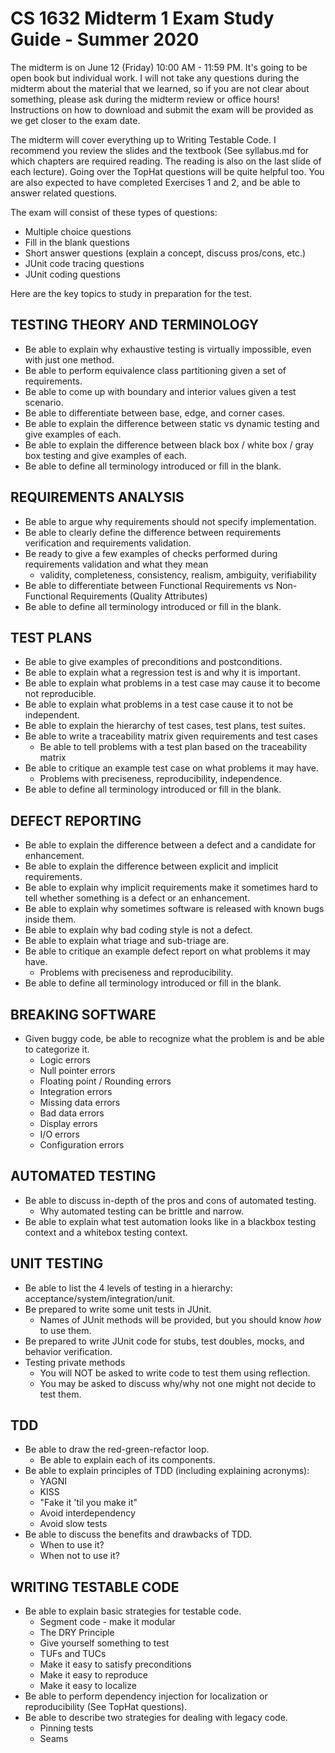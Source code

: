 # CS 1632 Midterm 1 Exam Study Guide - Summer 2020

The midterm is on June 12 (Friday) 10:00 AM - 11:59 PM.  It's going to be open book but individual work.  I will not take any questions during the midterm about the material that we learned, so if you are not clear about something, please ask during the midterm review or office hours!  Instructions on how to download and submit the exam will be provided as we get closer to the exam date.

The midterm will cover everything up to Writing Testable Code.  I recommend you review the slides and the textbook (See syllabus.md for which chapters are required reading.  The reading is also on the last slide of each lecture).  Going over the TopHat questions will be quite helpful too.  You are also expected to have completed Exercises 1 and 2, and be able to answer related questions.

The exam will consist of these types of questions:
  * Multiple choice questions
  * Fill in the blank questions
  * Short answer questions (explain a concept, discuss pros/cons, etc.)
  * JUnit code tracing questions
  * JUnit coding questions

Here are the key topics to study in preparation for the test.

## TESTING THEORY AND TERMINOLOGY
* Be able to explain why exhaustive testing is virtually impossible, even with just one method.
* Be able to perform equivalence class partitioning given a set of requirements.
* Be able to come up with boundary and interior values given a test scenario.
* Be able to differentiate between base, edge, and corner cases.
* Be able to explain the difference between static vs dynamic testing and give examples of each.
* Be able to explain the difference between black box / white box / gray box testing and give examples of each.
* Be able to define all terminology introduced or fill in the blank.

## REQUIREMENTS ANALYSIS
* Be able to argue why requirements should not specify implementation.
* Be able to clearly define the difference between requirements verification and requirements validation.
* Be ready to give a few examples of checks performed during requirements validation and what they mean
  * validity, completeness, consistency, realism, ambiguity, verifiability
* Be able to differentiate between Functional Requirements vs Non-Functional Requirements (Quality Attributes)
* Be able to define all terminology introduced or fill in the blank.

## TEST PLANS
* Be able to give examples of preconditions and postconditions.
* Be able to explain what a regression test is and why it is important.
* Be able to explain what problems in a test case may cause it to become not reproducible.
* Be able to explain what problems in a test case cause it to not be independent.
* Be able to explain the hierarchy of test cases, test plans, test suites.
* Be able to write a traceability matrix given requirements and test cases
  * Be able to tell problems with a test plan based on the traceability matrix
* Be able to critique an example test case on what problems it may have.
  * Problems with preciseness, reproducibility, independence.
* Be able to define all terminology introduced or fill in the blank.

## DEFECT REPORTING
* Be able to explain the difference between a defect and a candidate for enhancement.
* Be able to explain the difference between explicit and implicit requirements.
* Be able to explain why implicit requirements make it sometimes hard to tell whether something is a defect or an enhancement.
* Be able to explain why sometimes software is released with known bugs inside them.
* Be able to explain why bad coding style is not a defect.
* Be able to explain what triage and sub-triage are.
* Be able to critique an example defect report on what problems it may have.
  * Problems with preciseness and reproducibility.
* Be able to define all terminology introduced or fill in the blank.

## BREAKING SOFTWARE
* Given buggy code, be able to recognize what the problem is and be able to categorize it.
  * Logic errors
  * Null pointer errors
  * Floating point / Rounding errors
  * Integration errors
  * Missing data errors
  * Bad data errors
  * Display errors
  * I/O errors
  * Configuration errors

## AUTOMATED TESTING
* Be able to discuss in-depth of the pros and cons of automated testing.
  * Why automated testing can be brittle and narrow.
* Be able to explain what test automation looks like in a blackbox testing context and a whitebox testing context.

## UNIT TESTING
* Be able to list the 4 levels of testing in a hierarchy: acceptance/system/integration/unit.
* Be prepared to write some unit tests in JUnit.
  * Names of JUnit methods will be provided, but you should know _how_ to use them.
* Be prepared to write JUnit code for stubs, test doubles, mocks, and behavior verification.
* Testing private methods
  * You will NOT be asked to write code to test them using reflection.
  * You may be asked to discuss why/why not one might not decide to test them.

## TDD
* Be able to draw the red-green-refactor loop.
  * Be able to explain each of its components.
* Be able to explain principles of TDD (including explaining acronyms):
  * YAGNI
  * KISS
  * "Fake it 'til you make it"
  * Avoid interdependency
  * Avoid slow tests
* Be able to discuss the benefits and drawbacks of TDD.
  * When to use it?
  * When not to use it?

## WRITING TESTABLE CODE
* Be able to explain basic strategies for testable code.
  * Segment code - make it modular
  * The DRY Principle
  * Give yourself something to test
  * TUFs and TUCs
  * Make it easy to satisfy preconditions
  * Make it easy to reproduce
  * Make it easy to localize
* Be able to perform dependency injection for localization or reproducibility (See TopHat questions).
* Be able to describe two strategies for dealing with legacy code.
  * Pinning tests
  * Seams

